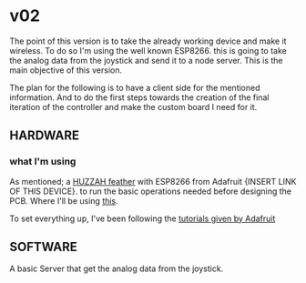 # v02

The point of this version is to take the already working device and make it wireless. To do so I'm using the well known ESP8266. this is going to take the analog data from the joystick and send it to a node server. This is the main objective of this version.

The plan for the following is to have a client side for the mentioned information. And to do the first steps towards the creation of the final iteration of the controller and make the custom board I need for it.

## HARDWARE

### what I'm using

As mentioned; a [HUZZAH feather](https://www.adafruit.com/product/2821) with ESP8266 from Adafruit {INSERT LINK OF THIS DEVICE}. to run the basic operations needed before designing the PCB. Where I'll be using [this](https://www.adafruit.com/product/2491).

To set everything up, I've been following the [tutorials given by Adafruit](https://learn.adafruit.com/adafruit-feather-huzzah-esp8266)

## SOFTWARE

A basic Server that get the analog data from the joystick.